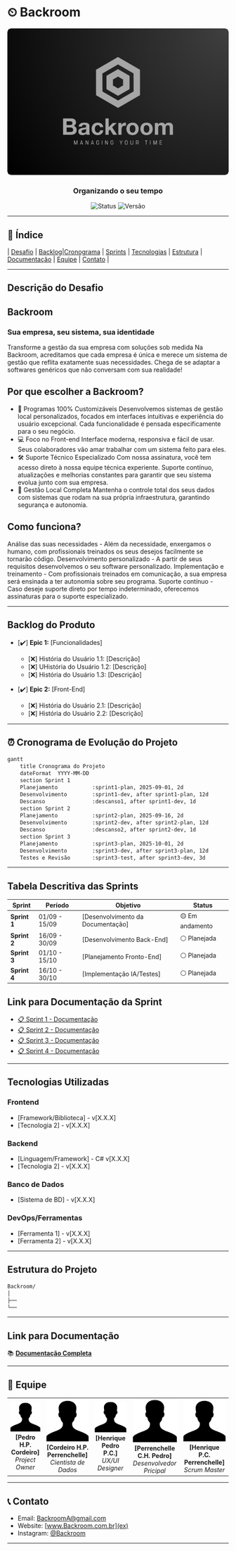 
# ⏲ Backroom

<div align="center">
  <img src="https://github.com/CordeiroGente/Imagens/blob/main/Logo%20Completo%20Backroom.png?raw=true" width="600px">
  
  ### Organizando o seu tempo
  
  ![Status](https://img.shields.io/badge/status-em%20desenvolvimento-yellow)
  ![Versão](https://img.shields.io/badge/versão-0.0.1-brightgreen)
</div>

---

## 📑 Índice

| [Desafio](#descrição-do-desafio) | [Backlog](#backlog-do-produto)|[Cronograma](#cronograma-de-evolução-do-projeto) | [Sprints](#tabela-descritiva-das-sprints) | [Tecnologias](#tecnologias-utilizadas) | [Estrutura](#estrutura-do-projeto) | [Documentação](#link-para-documentação) | [Equipe](#-Equipe) | [Contato](#-Contato) |

---

## Descrição do Desafio

## Backroom
### Sua empresa, seu sistema, sua identidade

Transforme a gestão da sua empresa com soluções sob medida
Na Backroom, acreditamos que cada empresa é única e merece um sistema de gestão que reflita exatamente suas necessidades. Chega de se adaptar a softwares genéricos que não conversam com sua realidade!

## Por que escolher a Backroom?
 - 🎯 Programas 100% Customizáveis
Desenvolvemos sistemas de gestão local personalizados, focados em interfaces intuitivas e experiência do usuário excepcional. Cada funcionalidade é pensada especificamente para o seu negócio.
 - 💻 Foco no Front-end
Interface moderna, responsiva e fácil de usar. Seus colaboradores vão amar trabalhar com um sistema feito para eles. 
 - 🛠️ Suporte Técnico Especializado
Com nossa assinatura, você tem acesso direto à nossa equipe técnica experiente. Suporte contínuo, atualizações e melhorias constantes para garantir que seu sistema evolua junto com sua empresa.
 - 🏢 Gestão Local Completa
Mantenha o controle total dos seus dados com sistemas que rodam na sua própria infraestrutura, garantindo segurança e autonomia.

## Como funciona?

  Análise das suas necessidades - Além da necessidade, enxergamos o humano, com profissionais treinados os seus desejos facilmente se tornarão código.
  Desenvolvimento personalizado - A partir de seus requisitos desenvolvemos o seu software personalizado.
  Implementação e treinamento - Com profissionais treinados em comunicação, a sua empresa será ensinada a ter autonomia sobre seu programa.
  Suporte contínuo - Caso deseje suporte direto por tempo indeterminado, oferecemos assinaturas para o suporte especializado.

---

## Backlog do Produto

- [✔️] **Epic 1:** [Funcionalidades]
  - [❌] História do Usuário 1.1: [Descrição]
  - [❌] UHistória do Usuário 1.2: [Descrição]
  - [❌] História do Usuário 1.3: [Descrição]

- [✔️] **Epic 2:** [Front-End]
  - [❌] História do Usuário 2.1: [Descrição]
  - [❌] História do Usuário 2.2: [Descrição]

---

## ⏰ Cronograma de Evolução do Projeto

```mermaid
gantt
    title Cronograma do Projeto
    dateFormat  YYYY-MM-DD
    section Sprint 1
    Planejamento           :sprint1-plan, 2025-09-01, 2d
    Desenvolvimento        :sprint1-dev, after sprint1-plan, 12d
    Descanso               :descanso1, after sprint1-dev, 1d
    section Sprint 2
    Planejamento           :sprint2-plan, 2025-09-16, 2d
    Desenvolvimento        :sprint2-dev, after sprint2-plan, 12d
    Descanso               :descanso2, after sprint2-dev, 1d
    section Sprint 3
    Planejamento           :sprint3-plan, 2025-10-01, 2d
    Desenvolvimento        :sprint3-dev, after sprint3-plan, 12d
    Testes e Revisão       :sprint3-test, after sprint3-dev, 3d
```

---

## Tabela Descritiva das Sprints

| Sprint | Período | Objetivo | Status |
|--------|---------|----------|--------|
| **Sprint 1** | 01/09 - 15/09 | [Desenvolvimento da Documentação] | 🟡 Em andamento |
| **Sprint 2** | 16/09 - 30/09 | [Desenvolvimento Back-End] | ⚪ Planejada |
| **Sprint 3** | 01/10 - 15/10 | [Planejamento Fronto-End] | ⚪ Planejada |
| **Sprint 4** | 16/10 - 30/10 | [Implementação IA/Testes] | ⚪ Planejada |

## Link para Documentação da Sprint

- [📋 Sprint 1 - Documentação](link)
- [📋 Sprint 2 - Documentação](link)
- [📋 Sprint 3 - Documentação](link)
- [📋 Sprint 4 - Documentação](link)

---

## Tecnologias Utilizadas


### Frontend
- [Framework/Biblioteca] - v[X.X.X]
- [Tecnologia 2] - v[X.X.X]

### Backend
- [Linguagem/Framework] - C# v[X.X.X]
- [Tecnologia 2] - v[X.X.X]

### Banco de Dados
- [Sistema de BD] - v[X.X.X]

### DevOps/Ferramentas
- [Ferramenta 1] - v[X.X.X]
- [Ferramenta 2] - v[X.X.X]

---

## Estrutura do Projeto

```
Backroom/
│
├──                   
└──            
```

---

## Link para Documentação

📚 [**Documentação Completa**](ex)

---

## 👥 Equipe

<div align="center">
  <table>
    <tr>
      <td align="center"><img src="https://github.com/CordeiroGente/Imagens/blob/main/Bust%20icon.png?raw=true" width="100px;" alt="Foto do Project Owner"><br /><b>[Pedro H.P. Cordeiro]</b><br /><i>Project Owner</i></td>
      <td align="center"><img src="https://github.com/CordeiroGente/Imagens/blob/main/Bust%20icon.png?raw=true" width="100px;" alt="Foto do Cientista de Dados"><br /><b>[Cordeiro H.P. Perrenchelle]</b><br /><i>Cientista de Dados</i></td>
      <td align="center"><img src="https://github.com/CordeiroGente/Imagens/blob/main/Bust%20icon.png?raw=true" width="100px;" alt="Foto do Designer"><br /><b>[Henrique Pedro P.C.]</b><br /><i>UX/UI Designer</i></td>
      <td align="center"><img src="https://github.com/CordeiroGente/Imagens/blob/main/Bust%20icon.png?raw=true" width="100px;" alt="Foto do Desenvolvedor"><br /><b>[Perrenchelle C.H. Pedro]</b><br /><i>Desenvolvedor Pricipal</i></td>
      <td align="center"><img src="https://github.com/CordeiroGente/Imagens/blob/main/Bust%20icon.png?raw=true" width="100px;" alt="Foto do Scrum Master"><br /><b>[Henrique P.C. Perrenchelle]</b><br /><i>Scrum Master</i></td>
    </tr>
  </table>
</div>

---

## 📞 Contato

- Email: BackroomA@gmail.com
- Website: [www.Backroom.com.br](ex)
- Instagram: [@Backroom](ex)

---
